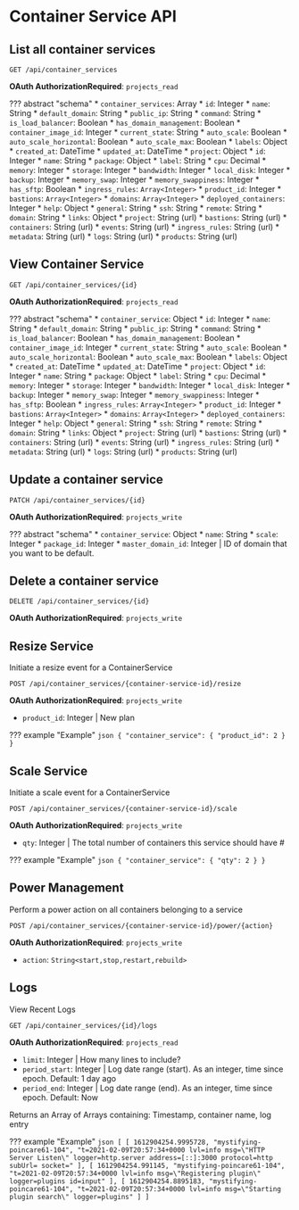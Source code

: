 # Container Service API

## List all container services

`GET /api/container_services`

**OAuth AuthorizationRequired**: `projects_read`

??? abstract "schema"
    * `container_services`: Array
        * `id`: Integer
        * `name`: String
        * `default_domain`: String
        * `public_ip`: String
        * `command`: String
        * `is_load_balancer`: Boolean
        * `has_domain_management`: Boolean
        * `container_image_id`: Integer
        * `current_state`: String
        * `auto_scale`: Boolean
        * `auto_scale_horizontal`: Boolean
        * `auto_scale_max`: Boolean
        * `labels`: Object
        * `created_at`: DateTime
        * `updated_at`: DateTime
        * `project`: Object
            * `id`: Integer
            * `name`: String
        * `package`: Object
            * `label`: String
            * `cpu`: Decimal
            * `memory`: Integer
            * `storage`: Integer
            * `bandwidth`: Integer
            * `local_disk`: Integer
            * `backup`: Integer
            * `memory_swap`: Integer
            * `memory_swappiness`: Integer
        * `has_sftp`: Boolean
        * `ingress_rules`: `Array<Integer>`
        * `product_id`: Integer
        * `bastions`: `Array<Integer>`
        * `domains`: `Array<Integer>`
        * `deployed_containers`: Integer
        * `help`: Object
            * `general`: String
            * `ssh`: String
            * `remote`: String
            * `domain`: String
        * `links`: Object
            * `project`: String (url)
            * `bastions`: String (url)
            * `containers`: String (url)
            * `events`: String (url)
            * `ingress_rules`: String (url)
            * `metadata`: String (url)
            * `logs`: String (url)
            * `products`: String (url)


## View Container Service

`GET /api/container_services/{id}`

**OAuth AuthorizationRequired**: `projects_read`

??? abstract "schema"
    * `container_service`: Object
        * `id`: Integer
        * `name`: String
        * `default_domain`: String
        * `public_ip`: String
        * `command`: String
        * `is_load_balancer`: Boolean
        * `has_domain_management`: Boolean
        * `container_image_id`: Integer
        * `current_state`: String
        * `auto_scale`: Boolean
        * `auto_scale_horizontal`: Boolean
        * `auto_scale_max`: Boolean
        * `labels`: Object
        * `created_at`: DateTime
        * `updated_at`: DateTime
        * `project`: Object
            * `id`: Integer
            * `name`: String
        * `package`: Object
            * `label`: String
            * `cpu`: Decimal
            * `memory`: Integer
            * `storage`: Integer
            * `bandwidth`: Integer
            * `local_disk`: Integer
            * `backup`: Integer
            * `memory_swap`: Integer
            * `memory_swappiness`: Integer
        * `has_sftp`: Boolean
        * `ingress_rules`: `Array<Integer>`
        * `product_id`: Integer
        * `bastions`: `Array<Integer>`
        * `domains`: `Array<Integer>`
        * `deployed_containers`: Integer
        * `help`: Object
            * `general`: String
            * `ssh`: String
            * `remote`: String
            * `domain`: String
        * `links`: Object
            * `project`: String (url)
            * `bastions`: String (url)
            * `containers`: String (url)
            * `events`: String (url)
            * `ingress_rules`: String (url)
            * `metadata`: String (url)
            * `logs`: String (url)
            * `products`: String (url)

## Update a container service

`PATCH /api/container_services/{id}`

**OAuth AuthorizationRequired**: `projects_write`

??? abstract "schema"
    * `container_service`: Object
        * `name`: String
        * `scale`: Integer
        * `package_id`: Integer
        * `master_domain_id`: Integer | ID of domain that you want to be default.


## Delete a container service

`DELETE /api/container_services/{id}`

  **OAuth AuthorizationRequired**: `projects_write`

## Resize Service

Initiate a resize event for a ContainerService

`POST /api/container_services/{container-service-id}/resize`

**OAuth AuthorizationRequired**: `projects_write`

* `product_id`: Integer | New plan

??? example "Example"
    ```json
    {
        "container_service": {
            "product_id": 2
        }
    }
    ```

## Scale Service

Initiate a scale event for a ContainerService

`POST /api/container_services/{container-service-id}/scale`

**OAuth AuthorizationRequired**: `projects_write`

* `qty`: Integer | The total number of containers this service should have #

??? example "Example"
    ```json
    {
        "container_service": {
            "qty": 2
        }
    }
    ```

## Power Management

Perform a power action on all containers belonging to a service

`POST /api/container_services/{container-service-id}/power/{action}`

**OAuth AuthorizationRequired**: `projects_write`

* `action`: `String<start,stop,restart,rebuild>`

## Logs

View Recent Logs

`GET /api/container_services/{id}/logs`

**OAuth AuthorizationRequired**: `projects_read`

* `limit`: Integer | How many lines to include?
* `period_start`: Integer | Log date range (start). As an integer, time since epoch. Default: 1 day ago
* `period_end`: Integer | Log date range (end). As an integer, time since epoch. Default: Now

Returns an Array of Arrays containing: Timestamp, container name, log entry

??? example "Example"
    ```json
    [
        [
            1612904254.9995728,
            "mystifying-poincare61-104",
            "t=2021-02-09T20:57:34+0000 lvl=info msg=\"HTTP Server Listen\" logger=http.server address=[::]:3000 protocol=http subUrl= socket="
        ],
        [
            1612904254.991145,
            "mystifying-poincare61-104",
            "t=2021-02-09T20:57:34+0000 lvl=info msg=\"Registering plugin\" logger=plugins id=input"
        ],
        [
            1612904254.8895183,
            "mystifying-poincare61-104",
            "t=2021-02-09T20:57:34+0000 lvl=info msg=\"Starting plugin search\" logger=plugins"
        ]
    ]
    ```